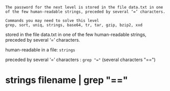 ```
The password for the next level is stored in the file data.txt in one of the few human-readable strings, preceded by several ‘=’ characters.

Commands you may need to solve this level
grep, sort, uniq, strings, base64, tr, tar, gzip, bzip2, xxd
```


stored in the file data.txt in one of the few human-readable strings, preceded by several ‘=’ characters.

human-readable in a file: `strings`

preceded by several ‘=’ characters : `grep "="` (several characters "==")

# strings filename | grep "=="


